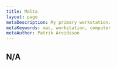 ```yaml
---
title: Malta
layout: page
metaDescription: My primary workstation.
metaKeywords: mac, workstation, computer
metaAuthor: Patrik Arvidsson
---
```


## N/A
